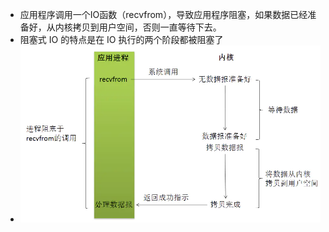- 应用程序调用一个IO函数（recvfrom），导致应用程序阻塞，如果数据已经准备好，从内核拷贝到用户空间，否则一直等待下去。
- 阻塞式 IO 的特点是在 IO 执行的两个阶段都被阻塞了
- ![image.png](../assets/image_1689586861484_0.png)